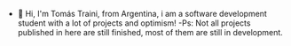 - 👋 Hi, I'm Tomás Traini, from Argentina, i am a software development student with a lot of projects and optimism!
-Ps: Not all projects published in here are still finished, most of them are still in development.
